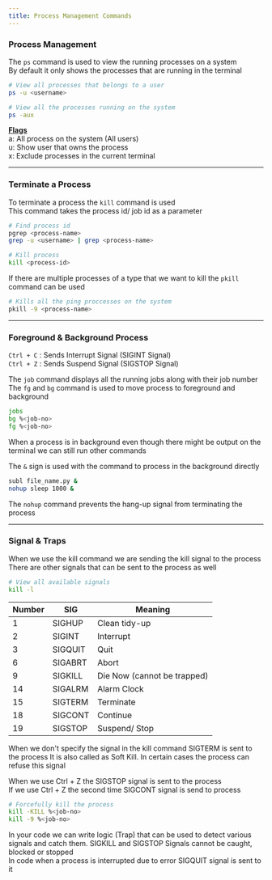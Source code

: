 ```yaml
---
title: Process Management Commands
---
```


### Process Management

The `ps` command is used to view the running processes on a system  
By default it only shows the processes that are running in the terminal

````bash
# View all processes that belongs to a user
ps -u <username>

# View all the processes running on the system
ps -aux
````

**<u>Flags</u>**  
a: All process on the system (All users)  
u: Show user that owns the process  
x: Exclude processes in the current terminal

---

### Terminate a Process

To terminate a process the `kill` command is used  
This command takes the process id/ job id as a parameter

````bash
# Find process id
pgrep <process-name>
grep -u <username> | grep <process-name>

# Kill process
kill <process-id>
````

If there are multiple processes of a type that we want to kill the `pkill` command can be used

````bash
# Kills all the ping proccesses on the system
pkill -9 <process-name>
````

---

### Foreground & Background Process

`Ctrl + C` : Sends Interrupt Signal (SIGINT Signal)  
`Ctrl + Z` : Sends Suspend Signal (SIGSTOP Signal)

The `job` command displays all the running jobs along with their job number  
The `fg` and `bg` command is used to move process to foreground and background

````bash
jobs
bg %<job-no>
fg %<job-no>
````

When a process is in background even though there might be output on the terminal we can still run other commands

The `&` sign is used with the command to process in the background directly

````bash
subl file_name.py &
nohup sleep 1000 &
````

The `nohup` command prevents the hang-up signal from terminating the process

---

### Signal & Traps

When we use the kill command we are sending the kill signal to the process  
There are other signals that can be sent to the process as well

````bash
# View all available signals
kill -l 
````

| Number | SIG     | Meaning                     |
| ------ | ------- | --------------------------- |
| 1      | SIGHUP  | Clean tidy-up               |
| 2      | SIGINT  | Interrupt                   |
| 3      | SIGQUIT | Quit                        |
| 6      | SIGABRT | Abort                       |
| 9      | SIGKILL | Die Now (cannot be trapped) |
| 14     | SIGALRM | Alarm Clock                 |
| 15     | SIGTERM | Terminate                   |
| 18     | SIGCONT | Continue                    |
| 19     | SIGSTOP | Suspend/ Stop               |

When we don't specify the signal in the kill command SIGTERM is sent to the process
It is also called as Soft Kill. In certain cases the process can refuse this signal

When we use Ctrl + Z the SIGSTOP signal is sent to the process  
If we use Ctrl + Z the second time SIGCONT signal is send to process

````bash
# Forcefully kill the process
kill -KILL %<job-no>
kill -9 %<job-no>
````

In your code we can write logic (Trap) that can be used to detect various signals and catch them. SIGKILL and SIGSTOP Signals cannot be caught, blocked or stopped  
In code when a process is interrupted due to error SIGQUIT signal is sent to it